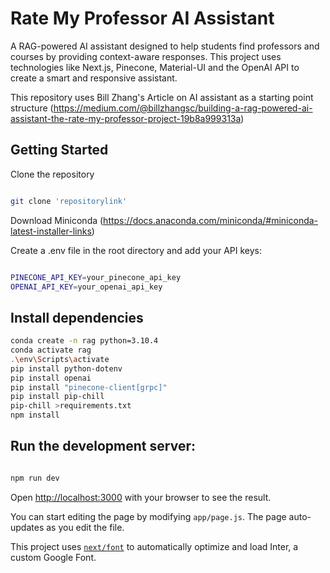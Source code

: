 # Rate My Professor AI Assistant

A RAG-powered AI assistant designed to help students find professors and courses by providing context-aware responses. This project uses technologies like Next.js, Pinecone, Material-UI and the OpenAI API to create a smart and responsive assistant.

This repository uses Bill Zhang's Article on AI assistant as a starting point structure (https://medium.com/@billzhangsc/building-a-rag-powered-ai-assistant-the-rate-my-professor-project-19b8a999313a)

## Getting Started

Clone the repository

```bash

git clone 'repositorylink'

```

Download Miniconda (https://docs.anaconda.com/miniconda/#miniconda-latest-installer-links)


Create a .env file in the root directory and add your API keys:

```bash

PINECONE_API_KEY=your_pinecone_api_key
OPENAI_API_KEY=your_openai_api_key

```

## Install dependencies

```bash
conda create -n rag python=3.10.4
conda activate rag
.\env\Scripts\activate
pip install python-dotenv
pip install openai
pip install "pinecone-client[grpc]"
pip install pip-chill
pip-chill >requirements.txt
npm install
```

## Run the development server:

```bash

npm run dev

```

Open [http://localhost:3000](http://localhost:3000) with your browser to see the result.

You can start editing the page by modifying `app/page.js`. The page auto-updates as you edit the file.

This project uses [`next/font`](https://nextjs.org/docs/basic-features/font-optimization) to automatically optimize and load Inter, a custom Google Font.
#
